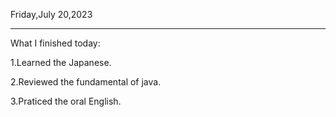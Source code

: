 Friday,July 20,2023

------

What I finished today:

1.Learned the Japanese.

2.Reviewed the fundamental of java.

3.Praticed the oral English.